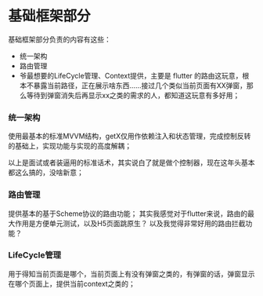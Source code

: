 # 基础框架部分

基础框架部分负责的内容有这些：

 - 统一架构
 - 路由管理
 - 爷最想要的LifeCycle管理、Context提供，主要是 flutter 的路由这玩意，根本不暴露当前路径，正在展示啥东西……接过几个类似当前页面有XX弹窗，那么等待到弹窗消失后再显示xx之类的需求的人，都知道这玩意有多好用；

### 统一架构

使用最基本的标准MVVM结构，getX仅用作依赖注入和状态管理，完成控制反转的基础上，实现功能与实现的高度解耦；

以上是面试或者装逼用的标准话术，其实说白了就是做个控制器，现在这年头基本都这么搞的，没啥新意；

### 路由管理

提供基本的基于Scheme协议的路由功能；
其实我感觉对于flutter来说，路由的最大作用是方便单元测试，以及H5页面跳原生？
以及我觉得非常好用的路由拦截功能？

### LifeCycle管理

用于得知当前页面是哪个，当前页面上有没有弹窗之类的，有弹窗的话，弹窗显示在哪个页面上，提供当前context之类的；